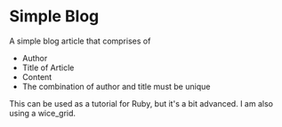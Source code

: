 Simple Blog
===========

A simple blog article that comprises of
  - Author
  - Title of Article
  - Content
  - The combination of author and title must be unique


This can be used as a tutorial for Ruby, but it's a bit advanced. I am also using a wice_grid.